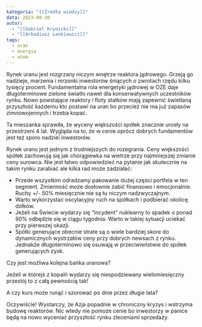 ```yaml
---
kategoria: "[[Źródła wiedzy]]"
data: 2023-08-30
autor:
  - "[[Gabriel Krynicki]]"
  - "[[Arkadiusz Lenkiewicz]]"
tags:
  - uran
  - energia
  - atom
---
```

Rynek uranu jest rozgrzany niczym wnętrze reaktora jądrowego. Grzeją go nadzieje, marzenia i mrzonki inwestorów śniących o zwrotach rzędu kilku tysięcy procent. Fundamentalna rola energetyki jądrowej w OZE daje długoterminowe zielone światło nawet dla konserwatywnych uczestników rynku. Nowo powstające reaktory i floty statków mają zapewnić świetlaną przyszłość każdemu kto postawi na uran bo przecież nie ma już zapasów zimnowojennych i trzeba kopać. 

Ta mieszanka sprawiła, że wyceny większości spółek znacznie urosły na przestrzeni 4 lat. Wygląda na to, że w cenie oprócz dobrych fundamentów jest też sporo nadziei inwestorów.

Rynek uranu jest jednym z trudniejszych do rozegrania. Ceny większości spółek zachowują się jak chorągiewka na wietrze przy najmniejszej zmianie ceny surowca. Nie jest łatwo odpowiedzieć na pytanie jak skutecznie na takim rynku zarabiać ale kilka rad może zadziałać:

- Przede wszystkim odradzamy pakowanie dużej części portfela w ten segment. Zmienność może dosłownie zabić finansowo i emocjonalnie. Ruchy +/- 50% miesięcznie nie są tu niczym nadzwyczajnym.
- Warto wykorzystać oscylacyjny ruch na spółkach i podbierać okolicę dołków.
- Jeżeli na Świecie wydarzy się “incydent” nuklearny to spadek o ponad 90% odbędzie się w ciągu tygodnia. Warto w takiej sytuacji uciekać przy pierwszej okazji.
- Spółki generujące obecnie strate są o wiele bardziej skore do dynamicznych wystrzałów ceny przy dobrych newsach z rynku. Jednakże długoterminowo się osuwają w przeciwieństwie do spółek generujących zysk.

Czy jest możliwa kolejna bańka uranowa? 

Jeżeli w którejś z kopalń wydarzy się niespodziewany wielomiesięczny przestój to z całą pewnością tak!

A czy kurs może runąć i szorować po dnie przez długie lata?

Oczywiście! Wystarczy, że Azja popadnie w chroniczny kryzys i wstrzyma budowę reaktorów. Nic wtedy nie pomoże cenie bo inwestorzy w panice będą na nowo wyceniać przyszłość rynku zleceniami sprzedaży.